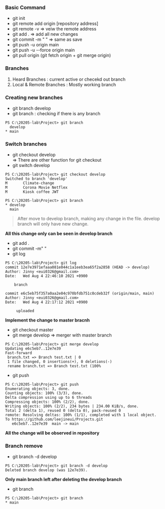 ### Basic Command

- git init
- git remote add origin [repository address]
- git remote -v => veiw the remote address
- git add . => add all new changes
- git commit -m " " => same as save
- git push -u origin main
- git push -u --force origin main
- git pull origin (git fetch origin + git merge origin)

### Branches

1. Heard Branches : current active or checekd out branch
2. Local & Remote Branches : Mostly working branch

### Creating new branches

- git branch develop
- git branch : checking if there is any branch

```
PS C:\20205-lab\Project> git branch
  develop
* main
```

### Switch branches

- git checkout develop <br>
  => There are other function for git checkout
- git switch develop

```
PS C:\20205-lab\Project> git checkout develop
Switched to branch 'develop'
M       Climate-change
M       Corona Movie Netflex
M       Kiosk coffee JWT
```

```
PS C:\20205-lab\Project> git branch
* develop
  main
```

> After move to develop branch, making any change in the file. develop branch will only have new change.

**All this change only can be seen in develop branch**

- git add .
- git commit -m" "
- git log

```
PS C:\20205-lab\Project> git log
commit 12e7e3971efaaa081e044c1a1eeb3ea65f2a2858 (HEAD -> develop)
Author: Jinny <eui0326@gmail.com>
Date:   Wed Aug 4 22:46:10 2021 +0900

    branch

commit e6c5eb75f357a0aa2e04c970bfdb751c0cdeb32f (origin/main, main)
Author: Jinny <eui0326@gmail.com>
Date:   Wed Aug 4 22:17:12 2021 +0900

     uploaded
```

**Implement the change to master bracnh**

- git checkout master
- git merge develop => merger with master branch

```
PS C:\20205-lab\Project> git merge develop
Updating e6c5eb7..12e7e39
Fast-forward
 branch.txt => Branch test.txt | 0
 1 file changed, 0 insertions(+), 0 deletions(-)
 rename branch.txt => Branch test.txt (100%
```

- git push

```
PS C:\20205-lab\Project> git push
Enumerating objects: 3, done.
Counting objects: 100% (3/3), done.
Delta compression using up to 6 threads
Compressing objects: 100% (2/2), done.
Writing objects: 100% (2/2), 234 bytes | 234.00 KiB/s, done.
Total 2 (delta 1), reused 0 (delta 0), pack-reused 0
remote: Resolving deltas: 100% (1/1), completed with 1 local object.
To https://github.com/leejineui/Projects.git
   e6c5eb7..12e7e39  main -> main

```

**All the change will be observed in repository**

### Branch remove

- git branch -d develop

```
PS C:\20205-lab\Project> git branch -d develop
Deleted branch develop (was 12e7e39).
```

**Only main branch left after deleting the develop branch**

- git branch

```
PS C:\20205-lab\Project> git branch
* main
```
